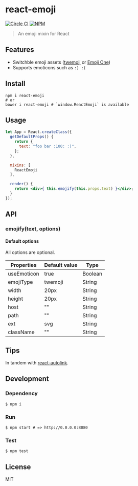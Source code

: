 # react-emoji

[![Circle CI](https://img.shields.io/circleci/project/banyan/react-emoji.svg?style=flat-square)](https://circleci.com/gh/banyan/react-emoji)
[![NPM](https://img.shields.io/npm/v/react-emoji.svg?style=flat-square)](https://www.npmjs.com/package/react-emoji)

>An emoji mixin for React

## Features

* Switchble emoji assets ([twemoji](https://github.com/twitter/twemoji) or [Emoji One](https://github.com/Ranks/emojione))
* Supports emoticons such as `:) :(`

## Install

```shell
npm i react-emoji
# or
bower i react-emoji # `window.ReactEmoji` is available
```

## Usage

```jsx
let App = React.createClass({
  getDefaultProps() {
    return {
      text: "foo bar :100: :)",
    };
  },

  mixins: [
    ReactEmoji
  ],

  render() {
    return <div>{ this.emojify(this.props.text) }</div>;
  }
});
```

## API

### emojify(text, options)

#### Default options

All options are optional.

Properties | Default value | Type
---|---|---
useEmoticon | true | Boolean
emojiType | twemoji | String
width | 20px | String
height | 20px | String
host | "" | String
path | "" | String
ext | svg | String
className | "" | String

## Tips

In tandem with [react-autolink](https://github.com/banyan/react-autolink).

## Development

### Dependency

```
$ npm i
```


### Run

```
$ npm start # => http://0.0.0.0:8080
```

### Test

```
$ npm test
```

## License

MIT
